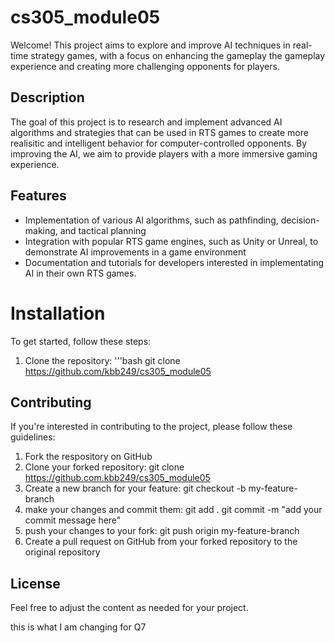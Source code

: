 # cs305_module05

Welcome! This project aims to explore and improve AI techniques in real-time strategy games, with a focus on enhancing the gameplay the gameplay experience and creating more challenging opponents for players.

## Description
The goal of this project is to research and implement advanced AI algorithms and strategies that can be used in RTS games to create more realisitic and intelligent behavior for computer-controlled opponents. By improving the AI, we aim to provide players with a more immersive gaming experience.

## Features
- Implementation of various AI algorithms, such as pathfinding, decision-making, and tactical planning
- Integration with popular RTS game engines, such as Unity or Unreal, to demonstrate AI improvements in a game environment
- Documentation and tutorials for developers interested in implementating AI in their own RTS games.

# Installation
To get started, follow these steps:

1. Clone the repository:
  '''bash
  git clone https://github.com/kbb249/cs305_module05

## Contributing
If you're interested in contributing to the project, please follow these guidelines:
  
1. Fork the respository on GitHub
2. Clone your forked repository:
   git clone https://github.com.kbb249/cs305_module05
4. Create a new branch for your feature:
   git checkout -b my-feature-branch
5. make your changes and commit them:
   git add .
   git commit -m "add your commit message here"
6. push your changes to your fork:
   git push origin my-feature-branch
7. Create a pull request on GitHub from your forked repository to the original repository

## License
Feel free to adjust the content as needed for your project.


this is what I am changing for Q7
